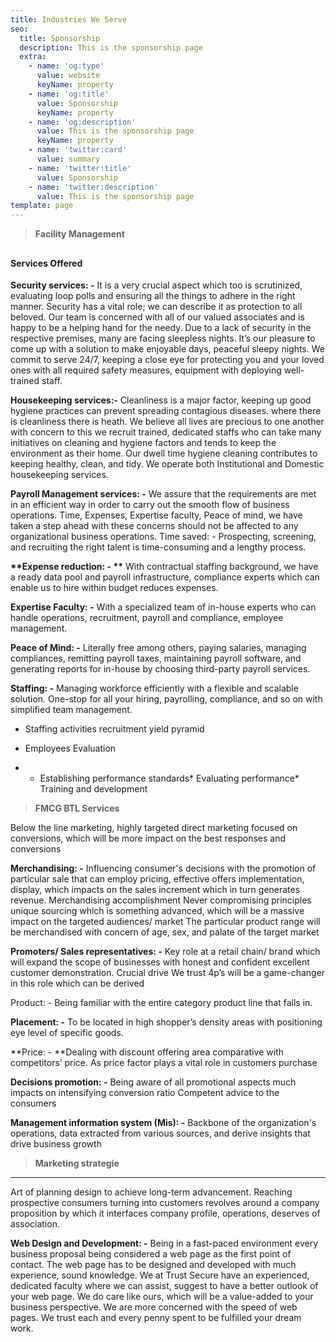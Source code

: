 ```yaml
---
title: Industries We Serve
seo:
  title: Sponsorship
  description: This is the sponsorship page
  extra:
    - name: 'og:type'
      value: website
      keyName: property
    - name: 'og:title'
      value: Sponsorship
      keyName: property
    - name: 'og:description'
      value: This is the sponsorship page
      keyName: property
    - name: 'twitter:card'
      value: summary
    - name: 'twitter:title'
      value: Sponsorship
    - name: 'twitter:description'
      value: This is the sponsorship page
template: page
---
```

> **Facility Management**

##

#### **Services Offered**

**Security services: -** It is a very crucial aspect which too is scrutinized, evaluating loop polls and ensuring all the things to adhere in the right manner. Security has a vital role; we can describe it as protection to all beloved. Our team is concerned with all of our valued associates and is happy to be a helping hand for the needy. Due to a lack of security in the respective premises, many are facing sleepless nights.
It’s our pleasure to come up with a solution to make enjoyable days, peaceful sleepy nights. We commit to serve 24/7, keeping a close eye for protecting you and your loved ones with all required safety measures, equipment with deploying well-trained staff.

**Housekeeping services:-** Cleanliness is a major factor, keeping up good hygiene practices can prevent spreading contagious diseases.  where there is cleanliness there is heath. We believe all lives are precious to one another with concern to this we recruit trained, dedicated staffs who can take many initiatives on cleaning and hygiene factors and tends to keep the environment as their home. Our dwell time hygiene cleaning contributes to keeping healthy, clean, and tidy.
We operate both Institutional and Domestic housekeeping services.

**Payroll Management services: -** We assure that the requirements are met in an efficient way in order to carry out the smooth flow of business operations. Time, Expenses, Expertise faculty, Peace of mind, we have taken a step ahead with these concerns should not be affected to any organizational business operations. Time saved: - Prospecting, screening, and recruiting the right talent is time-consuming and a lengthy process.

**\*\*Expense reduction: - \*\*** With contractual staffing background, we have a ready data pool and payroll infrastructure, compliance experts which can enable us to hire within budget reduces expenses.

**Expertise Faculty: -** With a specialized team of in-house experts who can handle operations, recruitment, payroll and compliance, employee management.

**Peace of Mind: -** Literally free among others, paying salaries, managing compliances, remitting payroll taxes, maintaining payroll software, and generating reports for in-house by choosing third-party payroll services.

**Staffing: -** Managing workforce efficiently with a flexible and scalable solution. One-stop for all your hiring, payrolling, compliance, and so on with simplified team management.

*   Staffing activities recruitment yield pyramid

*   Employees Evaluation

*   *   Establishing performance standards\*   Evaluating performance\*   Training and development

> **FMCG BTL Services**

Below the line marketing, highly targeted direct marketing focused on conversions, which will be more impact on the best responses and conversions

**Merchandising: -** Influencing consumer's decisions with the promotion of particular sale that can employ pricing, effective offers implementation, display, which impacts on the sales increment which in turn generates revenue.
Merchandising accomplishment
Never compromising principles unique sourcing which is something advanced, which will be a massive impact on the targeted audiences/ market
The particular product range will be merchandised with concern of age, sex, and palate of the target market

**Promoters/ Sales representatives: -** Key role at a retail chain/ brand which will expand the scope of businesses with honest and confident excellent customer demonstration.
Crucial drive
We trust 4p’s will be a game-changer in this role which can be derived

Product: - Being familiar with the entire category product line that falls in.

**Placement: -** To be located in high shopper’s density areas with positioning eye level of specific goods.

\*\*Price: - \*\*Dealing with discount offering area comparative with competitors’ price. As price factor plays a vital role in customers purchase

**Decisions promotion: -** Being aware of all promotional aspects much impacts on intensifying conversion ratio Competent advice to the consumers

**Management information system (Mis): -**  Backbone of the organization's operations, data extracted from various sources, and derive insights that drive business growth

> **Marketing strategie**

***

Art of planning design to achieve long-term advancement. Reaching prospective consumers turning into customers revolves around a company proposition by which it interfaces company profile, operations, deserves of association.

**Web Design and Development: -** Being in a fast-paced environment every business proposal being considered a web page as the first point of contact. The web page has to be designed and developed with much experience, sound knowledge. We at Trust Secure have an experienced, dedicated faculty where we can assist, suggest to have a better outlook of your web page. We do care like ours, which will be a value-added to your business perspective. We are more concerned with the speed of web pages. We trust each and every penny spent to be fulfilled your dream work.

#####
